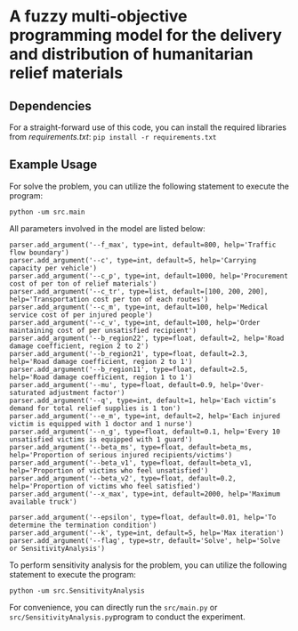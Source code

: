 # A fuzzy multi-objective programming model for the delivery and distribution of humanitarian relief materials

## Dependencies
For a straight-forward use of this code, you can install the required libraries from *requirements.txt*: `pip install -r requirements.txt` 

## Example Usage

For solve the problem, you can utilize the following statement to execute the program:
```
python -um src.main
```
All parameters involved in the model are listed below:
```
parser.add_argument('--f_max', type=int, default=800, help='Traffic flow boundary')
parser.add_argument('--c', type=int, default=5, help='Carrying capacity per vehicle')
parser.add_argument('--c_p', type=int, default=1000, help='Procurement cost of per ton of relief materials')
parser.add_argument('--c_tr', type=list, default=[100, 200, 200], help='Transportation cost per ton of each routes')
parser.add_argument('--c_m', type=int, default=100, help='Medical service cost of per injured people')
parser.add_argument('--c_v', type=int, default=100, help='Order maintaining cost of per unsatisfied recipient')
parser.add_argument('--b_region22', type=float, default=2, help='Road damage coefficient, region 2 to 2')
parser.add_argument('--b_region21', type=float, default=2.3, help='Road damage coefficient, region 2 to 1')
parser.add_argument('--b_region11', type=float, default=2.5, help='Road damage coefficient, region 1 to 1')
parser.add_argument('--mu', type=float, default=0.9, help='Over-saturated adjustment factor')
parser.add_argument('--q', type=int, default=1, help='Each victim’s demand for total relief supplies is 1 ton')
parser.add_argument('--e_m', type=int, default=2, help='Each injured victim is equipped with 1 doctor and 1 nurse')
parser.add_argument('--n_g', type=float, default=0.1, help='Every 10 unsatisfied victims is equipped with 1 guard')
parser.add_argument('--beta_ms', type=float, default=beta_ms, help='Proportion of serious injured recipients/victims')
parser.add_argument('--beta_v1', type=float, default=beta_v1, help='Proportion of victims who feel unsatisfied')
parser.add_argument('--beta_v2', type=float, default=0.2, help='Proportion of victims who feel satisfied')
parser.add_argument('--x_max', type=int, default=2000, help='Maximum available truck')

parser.add_argument('--epsilon', type=float, default=0.01, help='To determine the termination condition')
parser.add_argument('--k', type=int, default=5, help='Max iteration')
parser.add_argument('--flag', type=str, default='Solve', help='Solve or SensitivityAnalysis')
```

To perform sensitivity analysis for the problem, you can utilize the following statement to execute the program:
```
python -um src.SensitivityAnalysis
```

For convenience, you can directly run the `src/main.py` or `src/SensitivityAnalysis.py`program to conduct the experiment.